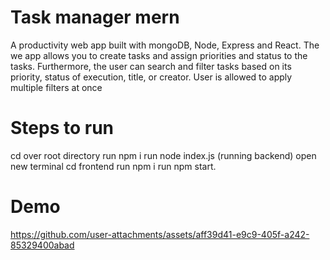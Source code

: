 # Task manager mern 
A productivity web app built with mongoDB, Node, Express and React. The we app allows you to create tasks and assign priorities and status to the tasks. Furthermore, the user can search and filter tasks based on its priority, status of execution, title, or creator. User is allowed to apply multiple filters at once
# Steps to run
cd over root directory
run npm i
run node index.js (running backend)
open new terminal
cd frontend
run npm i
run npm start.

# Demo

https://github.com/user-attachments/assets/aff39d41-e9c9-405f-a242-85329400abad


 
